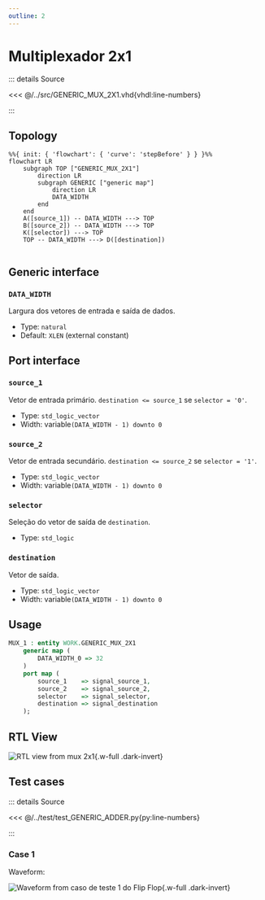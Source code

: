 ```yaml
---
outline: 2
---
```


# Multiplexador 2x1

::: details Source <a href="https://github.com/pfeinsper/24a-CTI-RISCV/blob/main/src/GENERIC_MUX_2X1.vhd" target="blank" style="float:right"><Badge type="tip" text="GENERIC_MUX_2X1.vhd &boxbox;" /></a>

<<< @/../src/GENERIC_MUX_2X1.vhd{vhdl:line-numbers}

:::

## Topology

```mermaid
%%{ init: { 'flowchart': { 'curve': 'stepBefore' } } }%%
flowchart LR
    subgraph TOP ["GENERIC_MUX_2X1"]
        direction LR
        subgraph GENERIC ["generic map"]
            direction LR
            DATA_WIDTH
        end
    end
    A([source_1]) -- DATA_WIDTH ---> TOP
    B([source_2]) -- DATA_WIDTH ---> TOP
    K([selector]) ---> TOP
    TOP -- DATA_WIDTH ---> D([destination])
  
```

## Generic interface

### `DATA_WIDTH` <Badge type="tip" text="GENERIC" />

Largura dos vetores de entrada e saída de dados.

- Type: `natural`
- Default: `XLEN` (external constant)

## Port interface

### `source_1` <Badge type="warning" text="INPUT" />

Vetor de entrada primário. `destination <= source_1` se `selector = '0'`.

- Type: `std_logic_vector`
- Width: variable`(DATA_WIDTH - 1) downto 0`

### `source_2` <Badge type="warning" text="INPUT" />

Vetor de entrada secundário. `destination <= source_2` se `selector = '1'`.

- Type: `std_logic_vector`
- Width: variable`(DATA_WIDTH - 1) downto 0`

### `selector` <Badge type="warning" text="INPUT" />

Seleção do vetor de saída de `destination`.

- Type: `std_logic`

### `destination` <Badge type="danger" text="OUTPUT" />

Vetor de saída.

- Type: `std_logic_vector`
- Width: variable`(DATA_WIDTH - 1) downto 0`

## Usage

```vhdl
MUX_1 : entity WORK.GENERIC_MUX_2X1
    generic map (
        DATA_WIDTH_0 => 32
    )
    port map (
        source_1    => signal_source_1,
        source_2    => signal_source_2,
        selector    => signal_selector,
        destination => signal_destination
    );
```

## RTL View

![RTL view from mux 2x1](/images/reference/components/generic_mux_2x1_netlist.svg){.w-full .dark-invert}

## Test cases

::: details Source <a href="https://github.com/pfeinsper/24a-CTI-RISCV/blob/main/test/test_GENERIC_MUX_2X1.py" target="blank" style="float:right"><Badge type="tip" text="test_GENERIC_MUX_2X1.py &boxbox;" /></a>

<<< @/../test/test_GENERIC_ADDER.py{py:line-numbers}

:::

### Case 1 <Badge type="info" text="tb_generic_mux_2x1_case_1" />

Waveform:

![Waveform from caso de teste 1 do Flip Flop](/images/reference/components/tb_generic_mux_2x1_case_1.svg){.w-full .dark-invert}
